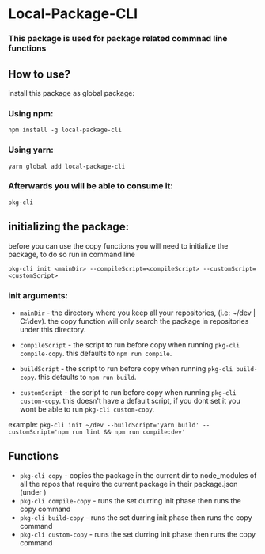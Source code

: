 # Local-Package-CLI

### This package is used for package related commnad line functions

## How to use?

install this package as global package:
### Using npm:
`npm install -g local-package-cli`
### Using yarn:
`yarn global add local-package-cli`
### Afterwards you will be able to consume it:
`pkg-cli`

## initializing the package:
before you can use the copy functions you will need to initialize the package, to do so run in command line 

`pkg-cli init <mainDir> --compileScript=<compileScript> --customScript=<customScript>`

### init arguments:

* `mainDir` - the directory where you keep all your repositories, (i.e: ~/dev | C:\dev). the copy function will only search the package in repositories under this directory.

* `compileScript` - the script to run before copy when running `pkg-cli compile-copy`. this defaults to `npm run compile`.

* `buildScript` - the script to run before copy when running `pkg-cli build-copy`. this defaults to `npm run build`.

* `customScript` - the script to run before copy when running `pkg-cli custom-copy`. this doesn't have a default script, if you dont set it you wont be able to run `pkg-cli custom-copy`.

example: `pkg-cli init ~/dev --buildScript='yarn build' --customScript='npm run lint && npm run compile:dev'`

## Functions
* `pkg-cli copy` - copies the package in the current dir to node_modules of all the repos that require the current package in their package.json (under <mainDir>)
* `pkg-cli compile-copy` - runs the <compileScript> set durring init phase then runs the copy command
* `pkg-cli build-copy` - runs the <buildScript> set durring init phase then runs the copy command
* `pkg-cli custom-copy` - runs the <customScript> set durring init phase then runs the copy command